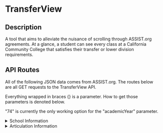 # TransferView

## Description

A tool that aims to alleviate the nuisance of scrolling through ASSIST.org agreements. At a glance, a student can see every class at a California Community College that satisfies their transfer or lower division requirements.

## API Routes

All of the following JSON data comes from ASSIST.org. The routes below are all GET requests to the TransferView API.

Everything wrapped in braces {} is a parameter. How to get those parameters is denoted below.

"74" is currently the only working option for the "academicYear" parameter.

<details>
   
   <summary>School Information</summary>
   
   1. https://classglance.onrender.com/schools/community-colleges

      Sends the list of California Community Colleges available in the ASSIST.org API. The "id" property can be used for "sendingId" parameters. 

   2. https://classglance.onrender.com/schools/four-years

      Sends the list of UC / CSU institutions available in the ASSIST.org API. The "id" property can be used for "receivingId" parameters.

   3. https://classglance.onrender.com/schools/major-data/{receivingId}/{sendingId}/{academicYear}

      Sends a list of all available majors with transferable coursework from a UC / CSU. The "key" property can be used for "key" parameters. 

   4. https://classglance.onrender.com/schools/{academicYear}/{sendingId}/{receivingId}/{key}/lower-divs

      Creates a list of all lower division classes available for a certain major in the ASSIST.org API.
   
</details>

<details>
   
   <summary>Articulation Information</summary>
   
   1. https://classglance.onrender.com/articulations/{academicYear}/{sendingId}/{receivingId}/{key}/raw

      Test route. Allows one to see raw JSON data from an ASSIST.org agreement.

   2. https://classglance.onrender.com/articulations/{academicYear}/{sendingId}/{receivingId}/{key}

      Creates a list of courses from the given California Community College that transfer to the given UC / CSU institution. Series of courses will be a feature relatively soon.
   
</details>

